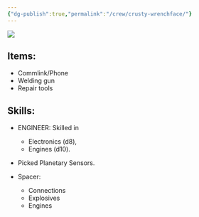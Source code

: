 ```yaml
---
{"dg-publish":true,"permalink":"/crew/crusty-wrenchface/"}
---
```



![](https://i.imgur.com/qlMnbDD.png)

## Items:

- Commlink/Phone
- Welding gun
- Repair tools

## Skills:

 - ENGINEER: Skilled in 
	 - Electronics (d8), 
	 - Engines (d10). 
 - Picked Planetary Sensors.
 
 - Spacer:
	 - Connections
	 - Explosives
	 - Engines